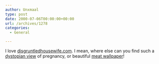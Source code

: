 ```yaml
---
author: Unxmaal
type: post
date: 2000-07-06T00:00:00+00:00
url: /archives/1278
categories:
  - General

---
```

I love [disgruntledhousewife.com][1]. I mean, where else can you find such a [dystopian view][2] of pregnancy, or beautiful [meat wallpaper][3]!

 [1]: http://www.disgruntledhousewife.com/
 [2]: http://www.disgruntledhousewife.com/pregnant/index.html
 [3]: http://www.disgruntledhousewife.com/meals/meat.wallpaper.html
